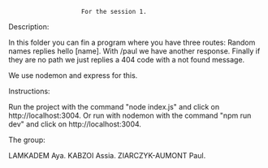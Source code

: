                         For the session 1.


Description:

In this folder you can fin a program where you have three routes:
Random names replies hello [name].
With /paul we have another response.
Finally if they are no path we just replies a 404 code with a not found message.

We use nodemon and express for this.


Instructions:

Run the project with the command "node index.js" and click on http://localhost:3004.
Or run with nodemon with the command "npm run dev" and click on http://localhost:3004.


The group:

LAMKADEM Aya.
KABZOI Assia.
ZIARCZYK-AUMONT Paul.